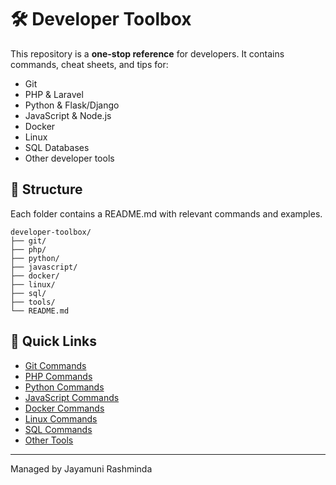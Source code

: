 
# 🛠️ Developer Toolbox

This repository is a **one-stop reference** for developers. It contains commands, cheat sheets, and tips for:

- Git
- PHP & Laravel
- Python & Flask/Django
- JavaScript & Node.js
- Docker
- Linux
- SQL Databases
- Other developer tools

## 📂 Structure

Each folder contains a README.md with relevant commands and examples.

```
developer-toolbox/
├── git/
├── php/
├── python/
├── javascript/
├── docker/
├── linux/
├── sql/
├── tools/
└── README.md
```

## 📖 Quick Links
- [Git Commands](git/README.md)
- [PHP Commands](php/README.md)
- [Python Commands](python/README.md)
- [JavaScript Commands](javascript/README.md)
- [Docker Commands](docker/README.md)
- [Linux Commands](linux/README.md)
- [SQL Commands](sql/README.md)
- [Other Tools](tools/README.md)

---

Managed by Jayamuni Rashminda
